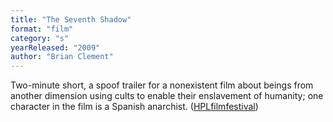 ```yaml
---
title: "The Seventh Shadow"
format: "film"
category: "s"
yearReleased: "2009"
author: "Brian Clement"
---
```

 Two-minute short, a spoof trailer for a nonexistent film about beings from  another dimension using cults to enable their enslavement of humanity; one  character in the film is a Spanish anarchist. (<a href="http://hplfilmfestival.com/films/seventh-shadow">HPLfilmfestival</a>)
  
